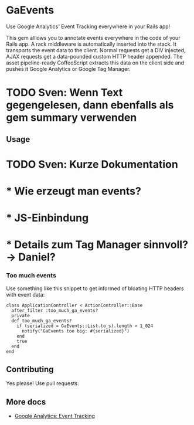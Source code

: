 # GaEvents

Use Google Analytics' Event Tracking everywhere in your Rails app!

This gem alllows you to annotate events everywhere in the code of your Rails
app.
A rack middleware is automatically inserted into the stack. It transports
the event data to the client. Normal requests get a DIV injected, AJAX requests
get a data-pounded custom HTTP header appended.
The asset pipeline-ready CoffeeScript extracts this data on the client side and
pushes it Google Analytics or Google Tag Manager.

# TODO Sven: Wenn Text gegengelesen, dann ebenfalls als gem summary verwenden

## Usage

# TODO Sven: Kurze Dokumentation
# * Wie erzeugt man events?
# * JS-Einbindung
# * Details zum Tag Manager sinnvoll? -> Daniel?

### Too much events

Use something like this snippet to get informed of bloating HTTP headers with
event data:

    class ApplicationController < ActionController::Base
      after_filter :too_much_ga_events?
      private
      def too_much_ga_events?
        if (serialized = GaEvents::List.to_s).length > 1_024
          notify("GaEvents too big: #{serialized}")
        end
        true
      end
    end

## Contributing

Yes please! Use pull requests.

## More docs

* [Google Analytics: Event Tracking](https://developers.google.com/analytics/devguides/collection/gajs/eventTrackerGuide)
